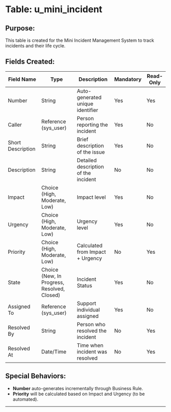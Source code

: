 # Table: u_mini_incident

## Purpose:
This table is created for the Mini Incident Management System to track incidents and their life cycle.

## Fields Created:

| Field Name      | Type              | Description                               | Mandatory | Read-Only |
|-----------------|-------------------|-------------------------------------------|-----------|-----------|
| Number          | String             | Auto-generated unique identifier         | Yes       | Yes       |
| Caller          | Reference (sys_user) | Person reporting the incident             | Yes       | No        |
| Short Description | String          | Brief description of the issue           | Yes       | No        |
| Description     | String             | Detailed description of the incident      | No        | No        |
| Impact          | Choice (High, Moderate, Low) | Impact level                  | Yes       | No        |
| Urgency         | Choice (High, Moderate, Low) | Urgency level                 | Yes       | No        |
| Priority        | Choice (High, Moderate, Low) | Calculated from Impact + Urgency          | No       | Yes       |
| State           | Choice (New, In Progress, Resolved, Closed) | Incident Status | Yes | No |
| Assigned To     | Reference (sys_user) | Support individual assigned              | Yes        | No        |
| Resolved By     | String | Person who resolved the incident         | No        | Yes       |
| Resolved At     | Date/Time           | Time when incident was resolved           | No        | Yes       |

## Special Behaviors:
- **Number** auto-generates incrementally through Business Rule.
- **Priority** will be calculated based on Impact and Urgency (to be automated).

---
